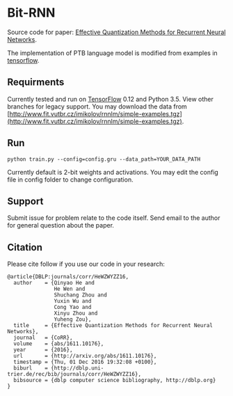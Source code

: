# Bit-RNN

Source code for paper: [Effective Quantization Methods for Recurrent Neural Networks](https://arxiv.org/abs/1611.10176).

The implementation of PTB language model is modified from examples in [tensorflow](https://github.com/tensorflow/tensorflow/tree/master/tensorflow/models/rnn/ptb).

## Requirments

Currently tested and run on [TensorFlow](https://www.tensorflow.org) 0.12 and Python 3.5. View other branches for legacy support.
You may download the data from [http://www.fit.vutbr.cz/imikolov/rnnlm/simple-examples.tgz](http://www.fit.vutbr.cz/imikolov/rnnlm/simple-examples.tgz).

## Run
```
python train.py --config=config.gru --data_path=YOUR_DATA_PATH
```

Currently default is 2-bit weights and activations. You may edit the config file in config folder to change configuration.

## Support
Submit issue for problem relate to the code itself. Send email to the author for general question about the paper.

## Citation
Please cite follow if you use our code in your research:
```
@article{DBLP:journals/corr/HeWZWYZZ16,
  author    = {Qinyao He and
               He Wen and
               Shuchang Zhou and
               Yuxin Wu and
               Cong Yao and
               Xinyu Zhou and
               Yuheng Zou},
  title     = {Effective Quantization Methods for Recurrent Neural Networks},
  journal   = {CoRR},
  volume    = {abs/1611.10176},
  year      = {2016},
  url       = {http://arxiv.org/abs/1611.10176},
  timestamp = {Thu, 01 Dec 2016 19:32:08 +0100},
  biburl    = {http://dblp.uni-trier.de/rec/bib/journals/corr/HeWZWYZZ16},
  bibsource = {dblp computer science bibliography, http://dblp.org}
}
```

